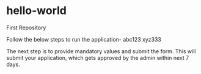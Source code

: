 # hello-world
First Repository

Follow the below steps to run the application-
abc123
xyz333

The next step is to provide mandatory values and submit the form.
This will submit your application, which gets approved by the admin within next 7 days.
